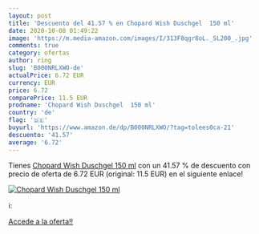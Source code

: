 ```yaml
---
layout: post
title: 'Descuento del 41.57 % en Chopard Wish Duschgel  150 ml'
date: 2020-10-08 01:49:22
image: 'https://m.media-amazon.com/images/I/313F8qgr8oL._SL200_.jpg'
comments: true
category: ofertas
author: ring
slug: 'B000NRLXWO-de'
actualPrice: 6.72 EUR
currency: EUR
price: 6.72
comparePrice: 11.5 EUR
prodname: 'Chopard Wish Duschgel  150 ml'
country: 'de'
flag: '🇩🇪'
buyurl: 'https://www.amazon.de/dp/B000NRLXWO/?tag=tolees0ca-21'
descuento: '41.57'
average: '6.72'
---
```


Tienes [Chopard Wish Duschgel  150 ml](https://www.amazon.de/dp/B000NRLXWO/?tag=tolees0ca-21) con un 41.57 % de descuento con precio de oferta de 6.72 EUR (original: 11.5 EUR) en el siguiente enlace!

[![Chopard Wish Duschgel  150 ml](https://m.media-amazon.com/images/I/313F8qgr8oL._SL200_.jpg)](https://www.amazon.de/dp/B000NRLXWO/?tag=tolees0ca-21)

ℹ️:


[Accede a la oferta!!](https://www.amazon.de/dp/B000NRLXWO/?tag=tolees0ca-21)
